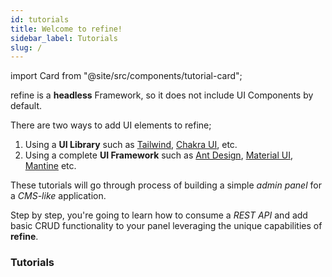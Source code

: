 ```yaml
---
id: tutorials
title: Welcome to refine!
sidebar_label: Tutorials
slug: /
---
```


import Card from "@site/src/components/tutorial-card";

refine is a **headless** Framework, so it does not include UI Components by default.

There are two ways to add UI elements to refine;

1. Using a **UI Library** such as [Tailwind](https://tailwindcss.com/), [Chakra UI](https://chakra-ui.com/), etc.
2. Using a complete **UI Framework** such as [Ant Design](https://ant.design/), [Material UI](https://mui.com/), [Mantine](https://mantine.dev/) etc.

These tutorials will go through process of building a simple _admin panel_ for a _CMS-like_ application.

Step by step, you're going to learn how to consume a _REST API_ and add basic CRUD functionality to your panel leveraging the unique capabilities of **refine**.

### Tutorials

<div className="tutorial-cards">
    <Card
        iconPath={"/img/tutorial-cards/tailwind-icon.svg"}
        title={"Tailwind CSS"}
        direction={"/docs/tutorials/headless-tutorial"}
        alt={"Tailwind Icon"}
    />
    <Card
        iconPath={"/img/tutorial-cards/antd-icon.svg"}
        title={"Ant Design"}
        direction={"/docs/tutorials/ant-design-tutorial"}
        alt={"Ant Design Icon"}
    />
     <Card
        iconPath={"/img/tutorial-cards/mantine-icon.svg"}
        title={"Mantine"}
        direction={"/docs/tutorials/mantine-tutorial"}
        alt={"Mantine Icon"}
    />
     <Card
        iconPath={"/img/tutorial-cards/mui-icon.svg"}
        title={"Material UI"}
        direction={"/docs/tutorials/material-ui-tutorial"}
        alt={"Material UI Icon"}
    />
</div>